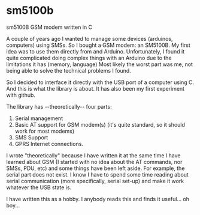 # sm5100b
sm5100B GSM modem written in C

A couple of years ago I wanted to manage some devices (arduinos, computers) using SMSs. So I bought a GSM modem: an SM5100B. My first 
idea was to use them directly from and Arduino. Unfortunately, I found it quite complicated doing complex things with an Arduino due to the limitations it has (memory, language) Most likely the worst part was me, not being able to solve the technical problems I found.

So I decided to interface it directly with the USB port of a computer using C. And this is what the library is about. It has also been my first experiment with github.

The library has --theoretically-- four parts:
1. Serial management
2. Basic AT support for GSM modem(s) (it's quite standard, so it should work for most modems)
3. SMS Support
4. GPRS Internet connections.

I wrote "theoretically" because I have written it at the same time I have learned about GSM (I started with no idea about the AT commands, nor SMSs, PDU, etc) and some things have been left aside. For example, the serial part does not exist. I know I have to spend some time reading about serial communication (more specifically, serial set-up) and make it work whatever the USB state is.

I have written this as a hobby. I anybody reads this and finds it useful... oh boy... 
